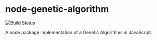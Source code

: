 # node-genetic-algorithm
[![Build Status](https://img.shields.io/travis/maael/node-genetic-algorithm.svg)](https://travis-ci.org/maael/node-genetic-algorithm)

A node package implementation of a Genetic Algorithms in JavaScript.
